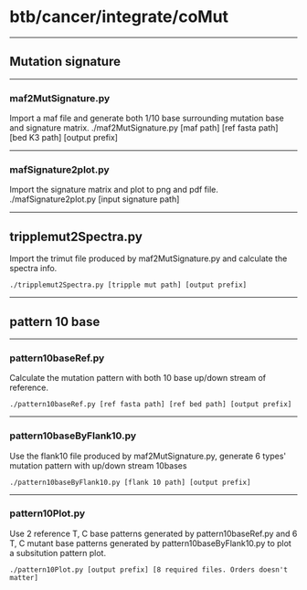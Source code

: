 # btb/cancer/integrate/coMut

---

## Mutation signature

---

### maf2MutSignature.py
Import a maf file and generate both 1/10 base surrounding mutation base and signature matrix.
    ./maf2MutSignature.py [maf path] [ref fasta path] [bed K3 path] [output prefix]

---

### mafSignature2plot.py
Import the signature matrix and plot to png and pdf file.
    ./mafSignature2plot.py [input signature path]

---

## tripplemut2Spectra.py

Import the trimut file produced by maf2MutSignature.py and calculate the spectra info.

    ./tripplemut2Spectra.py [tripple mut path] [output prefix]

---

## pattern 10 base

---

### pattern10baseRef.py

Calculate the mutation pattern with both 10 base up/down stream of reference.

    ./pattern10baseRef.py [ref fasta path] [ref bed path] [output prefix]

---

### pattern10baseByFlank10.py
Use the flank10 file produced by maf2MutSignature.py, generate 6 types' mutation pattern with up/down stream 10bases

    ./pattern10baseByFlank10.py [flank 10 path] [output prefix]

---

### pattern10Plot.py
Use 2 reference T, C base patterns generated by pattern10baseRef.py and 6 T, C mutant base patterns generated by pattern10baseByFlank10.py to plot a subsitution pattern plot.

	./pattern10Plot.py [output prefix] [8 required files. Orders doesn't matter]


